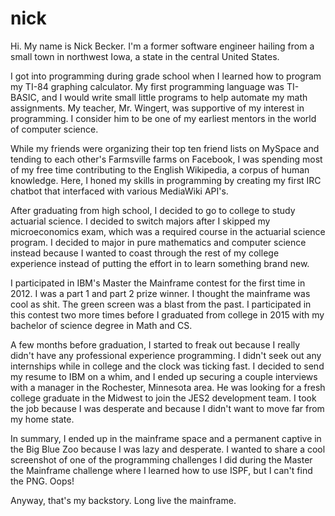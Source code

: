 # nick
Hi. My name is Nick Becker. I'm a former software engineer hailing from a small town in northwest Iowa, a state in the central United States.

I got into programming during grade school when I learned how to program my TI-84 graphing calculator. My first programming language was TI-BASIC, and I would write small little programs to help automate my math assignments. My teacher, Mr. Wingert, was supportive of my interest in programming. I consider him to be one of my earliest mentors in the world of computer science.

While my friends were organizing their top ten friend lists on MySpace and tending to each other's Farmsville farms on Facebook, I was spending most of my free time contributing to the English Wikipedia, a corpus of human knowledge. Here, I honed my skills in programming by creating my first IRC chatbot that interfaced with various MediaWiki API's.

After graduating from high school, I decided to go to college to study actuarial science. I decided to switch majors after I skipped my microeconomics exam, which was a required course in the actuarial science program. I decided to major in pure mathematics and computer science instead because I wanted to coast through the rest of my college experience instead of putting the effort in to learn something brand new.

I participated in IBM's Master the Mainframe contest for the first time in 2012. I was a part 1 and part 2 prize winner. I thought the mainframe was cool as shit. The green screen was a blast from the past. I participated in this contest two more times before I graduated from college in 2015 with my bachelor of science degree in Math and CS.

A few months before graduation, I started to freak out because I really didn't have any professional experience programming. I didn't seek out any internships while in college and the clock was ticking fast. I decided to send my resume to IBM on a whim, and I ended up securing a couple interviews with a manager in the Rochester, Minnesota area. He was looking for a fresh college graduate in the Midwest to join the JES2 development team. I took the job because I was desperate and because I didn't want to move far from my home state.

In summary, I ended up in the mainframe space and a permanent captive in the Big Blue Zoo because I was lazy and desperate. I wanted to share a cool screenshot of one of the programming challenges I did during the Master the Mainframe challenge where I learned how to use ISPF, but I can't find the PNG. Oops!

Anyway, that's my backstory. Long live the mainframe.
